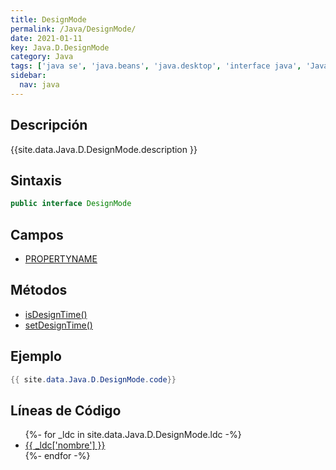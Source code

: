 ```yaml
---
title: DesignMode
permalink: /Java/DesignMode/
date: 2021-01-11
key: Java.D.DesignMode
category: Java
tags: ['java se', 'java.beans', 'java.desktop', 'interface java', 'Java 1.2']
sidebar: 
  nav: java
---
```


## Descripción
{{site.data.Java.D.DesignMode.description }}

## Sintaxis
~~~java
public interface DesignMode
~~~

## Campos
* [PROPERTYNAME](/Java/DesignMode/PROPERTYNAME)

## Métodos
* [isDesignTime()](/Java/DesignMode/isDesignTime)
* [setDesignTime()](/Java/DesignMode/setDesignTime)

## Ejemplo
~~~java
{{ site.data.Java.D.DesignMode.code}}
~~~

## Líneas de Código
<ul>
{%- for _ldc in site.data.Java.D.DesignMode.ldc -%}
   <li>
       <a href="{{_ldc['url'] }}">{{ _ldc['nombre'] }}</a>
   </li>
{%- endfor -%}
</ul>
